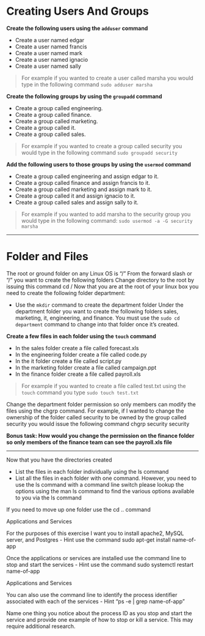 # Creating Users And Groups

**Create the following users using the `adduser` command**

- Create a user named edgar
- Create a user named francis
- Create a user named mark
- Create a user named ignacio
- Create a user named sally

> For example if you wanted to create a user called marsha you would type in the following command `sudo adduser marsha`

**Create the following groups by using the `groupadd` command**

- Create a group called engineering.
- Create a group called finance.
- Create a group called marketing.
- Create a group called it.
- Create a group called sales.

> For example if you wanted to create a group called security you would type in the following command `sudo groupadd security`

**Add the following users to those groups by using the `usermod` command**

- Create a group called engineering and assign edgar to it.
- Create a group called finance and assign francis to it.
- Create a group called marketing and assign mark to it.
- Create a group called it and assign ignacio to it.
- Create a group called sales and assign sally to it.

> For example if you wanted to add marsha to the security group you would type in the following command:  `sudo usermod -a -G security marsha`

---

# Folder and Files

The root or ground folder on any Linux OS is “/”
From the forward slash or “/” you want to create the following folders
Change directory to the root by issuing this command cd /
Now that you are at the root of your linux box you need to create the following folder department:

- Use the `mkdir` command to create the department folder Under the department folder you want to create the following folders sales, marketing, it, engineering, and finance. You must use the `sudo cd department` command to change into that folder once it’s created.

**Create a few files in each folder using the `touch` command**

- In the sales folder create a file called forecast.xls
- In the engineering folder create a file called code.py
- In the it folder create a file called script.py
- In the marketing folder create a file called campaign.ppt
- In the finance folder create a file called payroll.xls

> For example if you wanted to create a file called test.txt using the `touch` command you type `sudo touch test.txt`

Change the department folder permission so only members can modify the files using the chgrp command. For example, if I wanted to change the ownership of the folder called security to be owned by the group called security you would issue the following command chgrp security security

**Bonus task: How would you change the permission on the finance folder so only members of the finance team can see the payroll.xls file**

---

Now that you have the directories created

- List the files in each folder individually using the ls command
- List all the files in each folder with one command. However, you need to use the ls command with a command line switch please lookup the options using the man ls command to find the various options available to you via the ls command

If you need to move up one folder use the cd .. command

Applications and Services

For the purposes of this exercise I want you to install apache2, MySQL server, and Postgres - Hint use the command sudo apt-get install name-of-app

Once the applications or services are installed use the command line to stop and start the services - Hint use the command sudo systemctl restart name-of-app

Applications and Services

You can also use the command line to identify the process identifier associated with each of the services - Hint “ps -e | grep name-of-app”

Name one thing you notice about the process ID as you stop and start the service and provide one example of how to stop or kill a service. This may require additional research.
